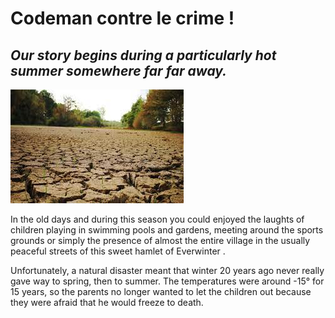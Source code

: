 # Codeman contre le crime ! 

## *Our story begins during a particularly hot summer somewhere far far away.*

![seche](seche.jpg)

In the old days and during this season you could enjoyed the laughts of children playing in swimming pools and gardens, meeting around the sports grounds or simply the presence of almost the entire village in the usually peaceful streets of this sweet hamlet of Everwinter .

Unfortunately, a natural disaster meant that winter 20 years ago never really gave way to spring, then to summer.
The temperatures were around -15° for 15 years, so the parents no longer wanted to let the children out because they were afraid that he would freeze to death.

